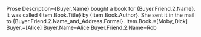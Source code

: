 Prose Description={Buyer.Name} bought a book for {Buyer.Friend.2.Name}. <br> It was called {Item.Book.Title} by {Item.Book.Author}. She sent it in the mail to {Buyer.Friend.2.Name_and_Address.Formal}.
Item.Book.=[Moby_Dick]
Buyer.=[Alice]
Buyer.Name=Alice
Buyer.Friend.2.Name=Rob